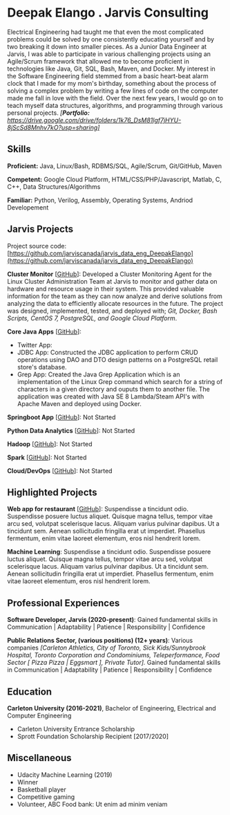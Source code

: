 # Deepak Elango . Jarvis Consulting

Electrical Engineering had taught me that even the most complicated problems could be solved by one consistently educating yourself and by two breaking it down into smaller pieces. As a Junior Data Engineer at Jarvis, I was able to participate in various challenging projects using an Agile/Scrum framework that allowed me to become proficient in technologies like Java, Git, SQL, Bash, Maven, and Docker. My interest in the Software Engineering field stemmed from a basic heart-beat alarm clock that I made for my mom's birthday, something about the process of solving a complex problem by writing a few lines of code on the computer made me fall in love with the field. Over the next few years, I would go on to teach myself data structures, algorithms, and programming through various personal projects. *[**Portfolio:**  https://drive.google.com/drive/folders/1k76_DsM81lgf7jHYU-8jScSd8Mnhv7kO?usp=sharing]*

## Skills

**Proficient:** Java, Linux/Bash, RDBMS/SQL, Agile/Scrum, Git/GitHub, Maven

**Competent:** Google Cloud Platform, HTML/CSS/PHP/Javascript, Matlab, C, C++, Data Structures/Algorithms

**Familiar:** Python, Verilog, Assembly, Operating Systems, Andriod Developement

## Jarvis Projects

Project source code: [https://github.com/jarviscanada/jarvis_data_eng_DeepakElango](https://github.com/jarviscanada/jarvis_data_eng_DeepakElango)


**Cluster Monitor** [[GitHub](https://github.com/jarviscanada/jarvis_data_eng_DeepakElango/tree/master/linux_sql)]: Developed a Cluster Monitoring Agent for the Linux Cluster Administration Team at Jarvis to monitor and gather data on hardware and resource usage in their system. This provided valuable information for the team as they can now analyze and derive solutions from analyzing the data to efficiently allocate resources in the future. The project was designed, implemented, tested, and deployed with; *Git, Docker, Bash Scripts, CentOS 7, PostgreSQL, and Google Cloud Platform*.

**Core Java Apps** [[GitHub](https://github.com/jarviscanada/jarvis_data_eng_DeepakElango/tree/master/core_java)]:
      
  - Twitter App: 
  - JDBC App: Constructed the JDBC application to perform CRUD operations using DAO and DTO design patterns on a PostgreSQL retail store's database. 
  - Grep App: Created the Java Grep Application which is an implementation of the Linux Grep command which search for a string of characters in a given directory and ouputs them to another file. The application was created with Java SE 8 Lambda/Steam API's with Apache Maven and deployed using Docker.

**Springboot App** [[GitHub](https://github.com/jarviscanada/jarvis_data_eng_DeepakElango/tree/master/springboot)]: Not Started

**Python Data Analytics** [[GitHub](https://github.com/jarviscanada/jarvis_data_eng_DeepakElango/tree/master/python_data_anlytics)]: Not Started

**Hadoop** [[GitHub](https://github.com/jarviscanada/jarvis_data_eng_DeepakElango/tree/master/hadoop)]: Not Started

**Spark** [[GitHub](https://github.com/jarviscanada/jarvis_data_eng_DeepakElango/tree/master/spark)]: Not Started

**Cloud/DevOps** [[GitHub](https://github.com/jarviscanada/jarvis_data_eng_DeepakElango/tree/master/cloud_devops)]: Not Started


## Highlighted Projects
**Web app for restaurant** [[GitHub](https://github.com/jarviscanada/jarvis_profile_builder)]: Suspendisse a tincidunt odio. Suspendisse posuere luctus aliquet. Quisque magna tellus, tempor vitae arcu sed, volutpat scelerisque lacus. Aliquam varius pulvinar dapibus. Ut a tincidunt sem. Aenean sollicitudin fringilla erat ut imperdiet. Phasellus fermentum, enim vitae laoreet elementum, eros nisl hendrerit lorem.

**Machine Learning**: Suspendisse a tincidunt odio. Suspendisse posuere luctus aliquet. Quisque magna tellus, tempor vitae arcu sed, volutpat scelerisque lacus. Aliquam varius pulvinar dapibus. Ut a tincidunt sem. Aenean sollicitudin fringilla erat ut imperdiet. Phasellus fermentum, enim vitae laoreet elementum, eros nisl hendrerit lorem.


## Professional Experiences

**Software Developer, Jarvis (2020-present)**: Gained fundamental skills in Communication | Adaptability | Patience | Responsibility | Confidence

**Public Relations Sector, (various positions) (12+ years)**:  Various companies *[Carleton Athletics, City of Toronto, Sick Kids/Sunnybrook Hospital, Toronto Corporation and Condominiums, Teleperformance, Food Sector [ Pizza Pizza | Eggsmart ], Private Tutor].* Gained fundamental skills in Communication | Adaptability | Patience | Responsibility | Confidence


## Education
**Carleton University (2016-2021)**, Bachelor of Engineering, Electrical and Computer Engineering
- Carleton University Entrance Scholarship
- Sprott Foundation Scholarship Recipient [2017/2020]


## Miscellaneous
- Udacity Machine Learning (2019)
- Winner
- Basketball player
- Competitive gaming
- Volunteer, ABC Food bank: Ut enim ad minim veniam
